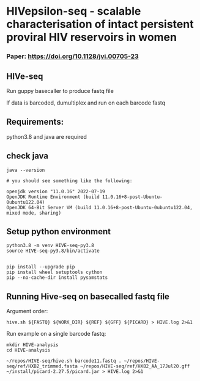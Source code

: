 
# HIVepsilon-seq - scalable characterisation of intact persistent proviral HIV reservoirs in women

### Paper: https://doi.org/10.1128/jvi.00705-23

## HIVe-seq

Run guppy basecaller to produce fastq file

If data is barcoded, dumultiplex and run on each barcode fastq

## Requirements:

python3.8 and java are required

## check java

```
java --version

# you should see something like the following:

openjdk version "11.0.16" 2022-07-19
OpenJDK Runtime Environment (build 11.0.16+8-post-Ubuntu-0ubuntu122.04)
OpenJDK 64-Bit Server VM (build 11.0.16+8-post-Ubuntu-0ubuntu122.04, mixed mode, sharing)
```

## Setup python environment

```
python3.8 -m venv HIVE-seq-py3.8
source HIVE-seq-py3.8/bin/activate


pip install --upgrade pip
pip install wheel setuptools cython
pip --no-cache-dir install pysamstats
```

## Running Hive-seq on basecalled fastq file

Argument order:

```
hive.sh ${FASTQ} ${WORK_DIR} ${REF} ${GFF} ${PICARD} > HIVE.log 2>&1
```

Run example on a single barcode fastq:

```
mkdir HIVE-analysis
cd HIVE-analysis

~/repos/HIVE-seq/hive.sh barcode11.fastq . ~/repos/HIVE-seq/ref/HXB2_trimmed.fasta ~/repos/HIVE-seq/ref/HXB2_AA_17Jul20.gff ~/install/picard-2.27.5/picard.jar > HIVE.log 2>&1

```
